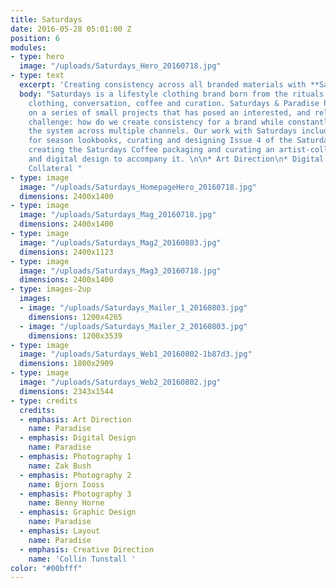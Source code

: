 ```yaml
---
title: Saturdays
date: 2016-05-28 05:01:00 Z
position: 6
modules:
- type: hero
  image: "/uploads/Saturdays_Hero_20160718.jpg"
- type: text
  excerpt: 'Creating consistency across all branded materials with **Saturdays**. '
  body: "Saturdays is a lifestyle clothing brand born from the rituals of surfing:
    clothing, conversation, coffee and curation. Saturdays & Paradise have collaborated
    on a series of small projects that has posed an interested, and relevant, design
    challenge: how do we create consistency for a brand while constantly evolving
    the system across multiple channels. Our work with Saturdays includes art directing
    for season lookbooks, curating and designing Issue 4 of the Saturdays Magazine,
    creating the Saturdays Coffee packaging and curating an artist-collaboration series
    and digital design to accompany it. \n\n* Art Direction\n* Digital \n* Branded
    Collateral "
- type: image
  image: "/uploads/Saturdays_HomepageHero_20160718.jpg"
  dimensions: 2400x1400
- type: image
  image: "/uploads/Saturdays_Mag_20160718.jpg"
  dimensions: 2400x1400
- type: image
  image: "/uploads/Saturdays_Mag2_20160803.jpg"
  dimensions: 2400x1123
- type: image
  image: "/uploads/Saturdays_Mag3_20160718.jpg"
  dimensions: 2400x1400
- type: images-2up
  images:
  - image: "/uploads/Saturdays_Mailer_1_20160803.jpg"
    dimensions: 1200x4265
  - image: "/uploads/Saturdays_Mailer_2_20160803.jpg"
    dimensions: 1200x3539
- type: image
  image: "/uploads/Saturdays_Web1_20160802-1b87d3.jpg"
  dimensions: 1800x2909
- type: image
  image: "/uploads/Saturdays_Web2_20160802.jpg"
  dimensions: 2343x1544
- type: credits
  credits:
  - emphasis: Art Direction
    name: Paradise
  - emphasis: Digital Design
    name: Paradise
  - emphasis: Photography 1
    name: Zak Bush
  - emphasis: Photography 2
    name: Bjorn Iooss
  - emphasis: Photography 3
    name: Benny Horne
  - emphasis: Graphic Design
    name: Paradise
  - emphasis: Layout
    name: Paradise
  - emphasis: Creative Direction
    name: 'Collin Tunstall '
color: "#00bfff"
---
```


